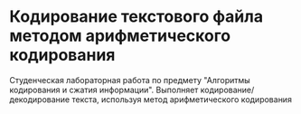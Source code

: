 # Кодирование текстового файла методом арифметического кодирования
Студенческая лабораторная работа по предмету "Алгоритмы кодирования и сжатия информации". 
Выполняет кодирование/декодирование текста, используя метод арифметического кодирования
